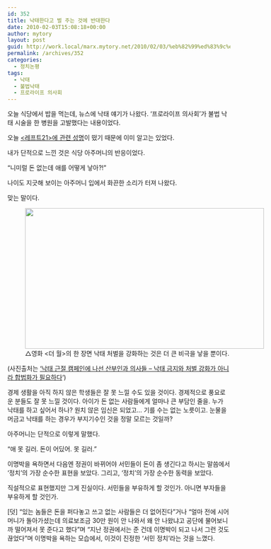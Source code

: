 ```yaml
---
id: 352
title: 낙태한다고 벌 주는 것에 반대한다
date: 2010-02-03T15:08:18+00:00
author: mytory
layout: post
guid: http://work.local/marx.mytory.net/2010/02/03/%eb%82%99%ed%83%9c%ed%95%9c%eb%8b%a4%ea%b3%a0-%eb%b2%8c-%ec%a3%bc%eb%8a%94-%ea%b2%83%ec%97%90-%eb%b0%98%eb%8c%80%ed%95%9c%eb%8b%a4/
permalink: /archives/352
categories:
  - 정치논평
tags:
  - 낙태
  - 불법낙태
  - 프로라이프 의사회
---
```

오늘 식당에서 밥을 먹는데, 뉴스에 낙태 얘기가 나왔다. &#8216;프로라이프 의사회&#8217;가 불법 낙태 시술을 한 병원을 고발했다는 내용이었다. 

오늘 <a title="여성의 안전을 위협하는 반인권적 고발조치를 즉각 중단하고 여성의 낙태권을 보장하라!" target="_blank" href="http://left21.com/article/7581"><레프트21>에 관련 성명</a>이 떴기 때문에 이미 알고는 있었다. 

내가 단적으로 느낀 것은 식당 아주머니의 반응이었다. 

&#8220;니미럴 돈 없는데 애를 어떻게 낳아?!&#8221; 

나이도 지긋해 보이는 아주머니 입에서 화끈한 소리가 터져 나왔다. 

맞는 말이다.

  


<figure style="width: 540px" class="wp-caption aligncenter"><img src="http://work.local/marx.mytory.net/wp-content/uploads/1/cfile7.uf.194613274B69911C196524.jpg" width="540" height="318" alt="" filename="cfile7.uf.194613274B69911C196524.jpg" filemime="" /><figcaption class="wp-caption-text">△영화 <더 월>의 한 장면 낙태 처벌을 강화하는 것은 더 큰 비극을 낳을 뿐이다.</figcaption></figure>(사진출처는 <a title="[http://www.left21.com/article/7122]로 이동합니다." target="_blank" href="http://www.left21.com/article/7122">&#8216;낙태 근절 캠페인에 나선 산부인과 의사들 &#8211; 낙태 금지와 처벌 강화가 아니라 합법화가 필요하다</a>&#8216;) 

경제 생활을 아직 하지 않은 학생들은 잘 못 느낄 수도 있을 것이다. 경제적으로 풍요로운 분들도 잘 못 느낄 것이다. 아이가 돈 없는 사람들에게 얼마나 큰 부담인 줄을. 누가 낙태를 하고 싶어서 하나? 원치 않은 임신은 되었고&#8230; 기를 수는 없는 노릇이고. 눈물을 머금고 낙태를 하는 경우가 부지기수인 것을 정말 모르는 것일까? 

아주머니는 단적으로 이렇게 말했다. 

&#8220;애 못 길러. 돈이 어딨어. 못 길러.&#8221; 

이명박을 욕하면서 다음엔 정권이 바뀌어야 서민들이 돈이 좀 생긴다고 하시는 말씀에서 &#8216;정치&#8217;의 가장 순수한 표현을 보았다. 그리고, &#8216;정치&#8217;의 가장 순수한 동력을 보았다. 

직설적으로 표현했지만 그게 진실이다. 서민들을 부유하게 할 것인가. 아니면 부자들을 부유하게 할 것인가. 

[덧] &#8220;있는 놈들은 돈을 퍼다놓고 쓰고 없는 사람들은 더 없어진다&#8221;거나 &#8220;얼마 전에 시어머니가 돌아가셨는데 의료보조금 30만 원이 안 나와서 왜 안 나왔냐고 공단에 물어보니까 떨어져서 못 준다고 했다&#8221;며 &#8220;지난 정권에서는 준 건데 이명박이 되고 나서 그런 것도 끊었다&#8221;며 이명박을 욕하는 모습에서, 이것이 진정한 &#8216;서민 정치&#8217;라는 것을 느꼈다.
